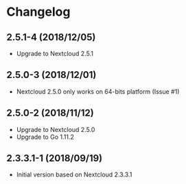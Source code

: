 # Changelog

## 2.5.1-4 (2018/12/05)

* Upgrade to Nextcloud 2.5.1

## 2.5.0-3 (2018/12/01)

* Nextcloud 2.5.0 only works on 64-bits platform (Issue #1)

## 2.5.0-2 (2018/11/12)

* Upgrade to Nextcloud 2.5.0
* Upgrade to Go 1.11.2

## 2.3.3.1-1 (2018/09/19)

* Initial version based on Nextcloud 2.3.3.1
